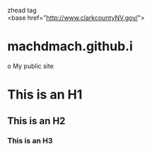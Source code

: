 

zhead tag <br>
&lt;base href="http://www.clarkcountyNV.gov/"&gt;
    
    
# machdmach.github.i
o
My public site


# This is an H1 #

## This is an H2 ##

### This is an H3 ######
